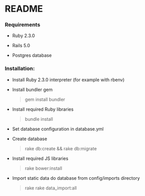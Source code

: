 # README

### Requirements

* Ruby 2.3.0

* Rails 5.0

* Postgres database

### Installation:

* Install Ruby 2.3.0 interpreter (for example with rbenv)

* Install bundler gem
    > gem install bundler

* Install required Ruby libraries
    > bundle install

* Set database configuration in database.yml

* Create database
    > rake db:create && rake db:migrate

* Install required JS libraries
    > rake bower:install

* Import static data do database from config/imports directory
    > rake rake data_import:all